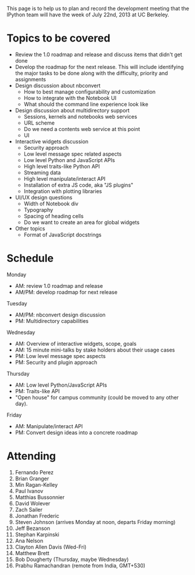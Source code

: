 This page is to help us to plan and record the development meeting that the IPython team will have the week of July 22nd, 2013 at UC Berkeley.

# Topics to be covered

* Review the 1.0 roadmap and release and discuss items that didn't get done
* Develop the roadmap for the next release. This will include identifying the major tasks to be done along with the difficulty, priority and assignments
* Design discussion about nbconvert
  - How to best manage configurability and customization
  - How to integrate with the Notebook UI
  - What should the command line experience look like
* Design discussion about multidirectory support
  - Sessions, kernels and notebooks web services
  - URL scheme
  - Do we need a contents web service at this point
  - UI
* Interactive widgets discussion
  - Security approach
  - Low level message spec related aspects
  - Low level Python and JavaScript APIs
  - High level traits-like Python API
  - Streaming data
  - High level manipulate/interact API
  - Installation of extra JS code, aka "JS plugins"
  - Integration with plotting libraries
* UI/UX design questions
  - Width of Notebook div
  - Typography
  - Spacing of heading cells
  - Do we want to create an area for global widgets
* Other topics
  - Format of JavaScript docstrings

# Schedule

Monday

* AM: review 1.0 roadmap and release
* AM/PM: develop roadmap for next release

Tuesday

* AM/PM: nbconvert design discussion
* PM: Multidirectory capabilities

Wednesday


* AM: Overview of interactive widgets, scope, goals
* AM: 15 minute mini-talks by stake holders about their usage cases
* PM: Low level message spec aspects
* PM: Security and plugin approach

Thursday

* AM: Low level Python/JavaScript APIs
* PM: Traits-like API
* "Open house" for campus community (could be moved to any other day).

Friday

* AM: Manipulate/interact API
* PM: Convert design ideas into a concrete roadmap

# Attending

1. Fernando Perez
2. Brian Granger
3. Min Ragan-Kelley
4. Paul Ivanov
5. Matthias Bussonnier
6. David Wolever
7. Zach Sailer
8. Jonathan Frederic
9. Steven Johnson (arrives Monday at noon, departs Friday morning)
10. Jeff Bezanson
11. Stephan Karpinski
12. Ana Nelson
13. Clayton Allen Davis (Wed-Fri)
14. Matthew Brett
15. Bob Dougherty (Thursday, maybe Wednesday)
16. Prabhu Ramachandran (remote from India, GMT+530)
